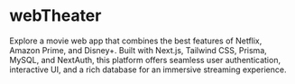 # webTheater
Explore a movie web app that combines the best features of Netflix, Amazon Prime, and Disney+. Built with Next.js, Tailwind CSS, Prisma, MySQL, and NextAuth, this platform offers seamless user authentication, interactive UI, and a rich database for an immersive streaming experience.
